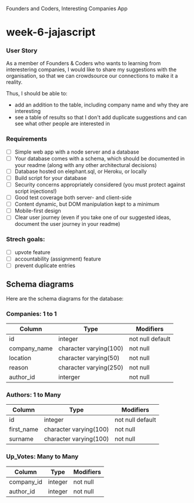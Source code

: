 Founders and Coders, Interesting Companies App

# week-6-jajascript

### User Story 

As a member of Founders & Coders who wants to learning from interestering companies, I would like to share my suggestions with the organisation, so that we can crowdsource our connections to make it a reality. 

Thus, I should be able to: 
* add an addition to the table, including company name and why they are interesting
* see a table of results so that I don't add duplicate suggestions and can see what other people are interested in

### Requirements

- [ ] Simple web app with a node server and a database
- [ ] Your database comes with a schema, which should be documented in your readme (along with any other architectural decisions)
- [ ] Database hosted on elephant.sql, or Heroku, or locally
- [ ] Build script for your database
- [ ] Security concerns appropriately considered (you must protect against script injections!)
- [ ] Good test coverage both server- and client-side
- [ ] Content dynamic, but DOM manipulation kept to a minimum
- [ ] Mobile-first design
- [ ] Clear user journey (even if you take one of our suggested ideas, document the user journey in your readme)

### Strech goals:
- [ ] upvote feature
- [ ] accountability (assignment) feature
- [ ] prevent duplicate entries 

## Schema diagrams

Here are the schema diagrams for the database:

### Companies: 1 to 1
Column | Type | Modifiers
--- | --- | ---
id | integer | not null default
company_name | character varying(100) | not null
location | character varying(50) | not null
reason | character varying(250) | not null
author_id | interger | not null

### Authors: 1 to Many

Column | Type | Modifiers
--- | --- | ---
id | integer | not null default
first_name | character varying(100) | not null 
surname | character varying(100) | not null 

### Up_Votes: Many to Many

Column | Type | Modifiers
--- | --- | ---
company_id | integer | not null 
author_id | integer | not null 
